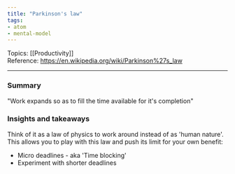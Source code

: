 ```yaml
---
title: "Parkinson's law"
tags:
- atom
- mental-model
---
```

Topics: [[Productivity]]  
Reference: https://en.wikipedia.org/wiki/Parkinson%27s_law  

---

### Summary
"Work expands so as to fill the time available for it's completion"

### Insights and takeaways
Think of it as a law of physics to work around instead of as 'human
nature'. This allows you to play with this law and push its limit for your
own benefit:
- Micro deadlines - aka 'Time blocking'
- Experiment with shorter deadlines
